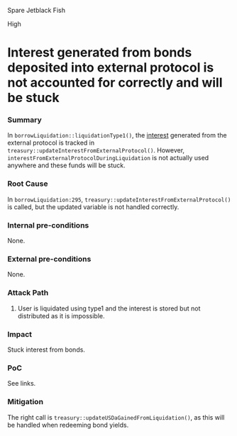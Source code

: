 Spare Jetblack Fish

High

# Interest generated from bonds deposited into external protocol is not accounted for correctly and will be stuck

### Summary

In `borrowLiquidation::liquidationType1()`, the [interest](https://github.com/sherlock-audit/2024-11-autonomint/blob/main/Blockchain/Blockchian/contracts/Core_logic/borrowLiquidation.sol#L295) generated from the external protocol is tracked in `treasury::updateInterestFromExternalProtocol()`. However, `interestFromExternalProtocolDuringLiquidation` is not actually used anywhere and these funds will be stuck.

### Root Cause

In `borrowLiquidation:295`, `treasury::updateInterestFromExternalProtocol()` is called, but the updated variable is not handled correctly.

### Internal pre-conditions

None.

### External pre-conditions

None.

### Attack Path

1. User is liquidated using type1 and the interest is stored but not distributed as it is impossible.

### Impact

Stuck interest from bonds.

### PoC

See links.

### Mitigation

The right call is `treasury::updateUSDaGainedFromLiquidation()`, as this will be handled when redeeming bond yields.